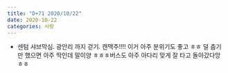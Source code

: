 ```yaml
---
title: "D+71 2020/10/22"
date: 2020-10-22
categories: 사랑
---
```

- 센텀 샤브막심. 광안리 까지 걷기. 캔맥주!!!! 이거 아주 분위기도 좋고 ㅎㅎ 덜 춥기만 했으면 아주 딱인데 말이양 ㅎㅎㅎ버스도 아주 아다리 맞게 잘 타고 돌아갔다앙 ㅎㅎ

